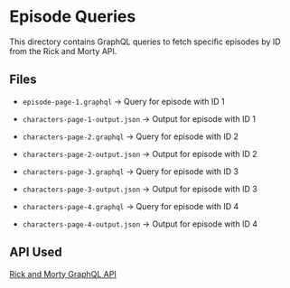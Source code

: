 # Episode Queries

This directory contains GraphQL queries to fetch specific episodes by ID from the Rick and Morty API.

## Files

- `episode-page-1.graphql` → Query for episode with ID 1
- `characters-page-1-output.json` → Output for episode with ID 1

- `characters-page-2.graphql` → Query for episode with ID 2
- `characters-page-2-output.json` → Output for episode with ID 2

- `characters-page-3.graphql` → Query for episode with ID 3
- `characters-page-3-output.json` → Output for episode with ID 3

- `characters-page-4.graphql` → Query for episode with ID 4
- `characters-page-4-output.json` → Output for episode with ID 4

## API Used

[Rick and Morty GraphQL API](https://rickandmortyapi.com/graphql)

